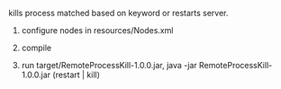kills process matched based on keyword or restarts server. 
 
1) configure nodes in resources/Nodes.xml

2) compile

3) run target/RemoteProcessKill-1.0.0.jar, java -jar RemoteProcessKill-1.0.0.jar (restart | kill)
